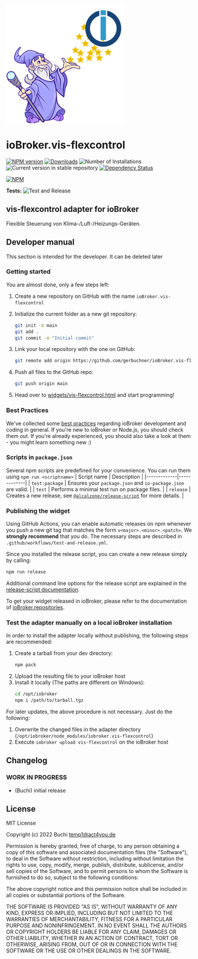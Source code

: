 ![Logo](admin/vis-flexcontrol.png)
# ioBroker.vis-flexcontrol

[![NPM version](https://img.shields.io/npm/v/iobroker.vis-flexcontrol.svg)](https://www.npmjs.com/package/iobroker.vis-flexcontrol)
[![Downloads](https://img.shields.io/npm/dm/iobroker.vis-flexcontrol.svg)](https://www.npmjs.com/package/iobroker.vis-flexcontrol)
![Number of Installations](https://iobroker.live/badges/vis-flexcontrol-installed.svg)
![Current version in stable repository](https://iobroker.live/badges/vis-flexcontrol-stable.svg)
[![Dependency Status](https://img.shields.io/david/gerbuchner/iobroker.vis-flexcontrol.svg)](https://david-dm.org/gerbuchner/iobroker.vis-flexcontrol)

[![NPM](https://nodei.co/npm/iobroker.vis-flexcontrol.png?downloads=true)](https://nodei.co/npm/iobroker.vis-flexcontrol/)

**Tests:** ![Test and Release](https://github.com/gerbuchner/ioBroker.vis-flexcontrol/workflows/Test%20and%20Release/badge.svg)

## vis-flexcontrol adapter for ioBroker

Flexible Steuerung von Klima-/Luft-/Heizungs-Geräten.

## Developer manual
This section is intended for the developer. It can be deleted later

### Getting started

You are almost done, only a few steps left:
1. Create a new repository on GitHub with the name `ioBroker.vis-flexcontrol`
1. Initialize the current folder as a new git repository:  
    ```bash
    git init -b main
    git add .
    git commit -m "Initial commit"
    ```
1. Link your local repository with the one on GitHub:  
    ```bash
    git remote add origin https://github.com/gerbuchner/ioBroker.vis-flexcontrol
    ```

1. Push all files to the GitHub repo:  
    ```bash
    git push origin main
    ```

1. Head over to [widgets/vis-flexcontrol.html](widgets/vis-flexcontrol.html) and start programming!

### Best Practices
We've collected some [best practices](https://github.com/ioBroker/ioBroker.repositories#development-and-coding-best-practices) regarding ioBroker development and coding in general. If you're new to ioBroker or Node.js, you should
check them out. If you're already experienced, you should also take a look at them - you might learn something new :)

### Scripts in `package.json`
Several npm scripts are predefined for your convenience. You can run them using `npm run <scriptname>`
| Script name | Description |
|-------------|-------------|
| `test:package` | Ensures your `package.json` and `io-package.json` are valid. |
| `test` | Performs a minimal test run on package files. |
| `release` | Creates a new release, see [`@alcalzone/release-script`](https://github.com/AlCalzone/release-script#usage) for more details. |

### Publishing the widget
Using GitHub Actions, you can enable automatic releases on npm whenever you push a new git tag that matches the form 
`v<major>.<minor>.<patch>`. We **strongly recommend** that you do. The necessary steps are described in `.github/workflows/test-and-release.yml`.

Since you installed the release script, you can create a new
release simply by calling:
```bash
npm run release
```
Additional command line options for the release script are explained in the
[release-script documentation](https://github.com/AlCalzone/release-script#command-line).

To get your widget released in ioBroker, please refer to the documentation 
of [ioBroker.repositories](https://github.com/ioBroker/ioBroker.repositories#requirements-for-adapter-to-get-added-to-the-latest-repository).

### Test the adapter manually on a local ioBroker installation
In order to install the adapter locally without publishing, the following steps are recommended:
1. Create a tarball from your dev directory:  
    ```bash
    npm pack
    ```
1. Upload the resulting file to your ioBroker host
1. Install it locally (The paths are different on Windows):
    ```bash
    cd /opt/iobroker
    npm i /path/to/tarball.tgz
    ```

For later updates, the above procedure is not necessary. Just do the following:
1. Overwrite the changed files in the adapter directory (`/opt/iobroker/node_modules/iobroker.vis-flexcontrol`)
1. Execute `iobroker upload vis-flexcontrol` on the ioBroker host

## Changelog
<!--
    Placeholder for the next version (at the beginning of the line):
    ### **WORK IN PROGRESS**
-->

### **WORK IN PROGRESS**
* (Buchi) initial release

## License
MIT License

Copyright (c) 2022 Buchi <temp1@act4you.de>

Permission is hereby granted, free of charge, to any person obtaining a copy
of this software and associated documentation files (the "Software"), to deal
in the Software without restriction, including without limitation the rights
to use, copy, modify, merge, publish, distribute, sublicense, and/or sell
copies of the Software, and to permit persons to whom the Software is
furnished to do so, subject to the following conditions:

The above copyright notice and this permission notice shall be included in all
copies or substantial portions of the Software.

THE SOFTWARE IS PROVIDED "AS IS", WITHOUT WARRANTY OF ANY KIND, EXPRESS OR
IMPLIED, INCLUDING BUT NOT LIMITED TO THE WARRANTIES OF MERCHANTABILITY,
FITNESS FOR A PARTICULAR PURPOSE AND NONINFRINGEMENT. IN NO EVENT SHALL THE
AUTHORS OR COPYRIGHT HOLDERS BE LIABLE FOR ANY CLAIM, DAMAGES OR OTHER
LIABILITY, WHETHER IN AN ACTION OF CONTRACT, TORT OR OTHERWISE, ARISING FROM,
OUT OF OR IN CONNECTION WITH THE SOFTWARE OR THE USE OR OTHER DEALINGS IN THE
SOFTWARE.